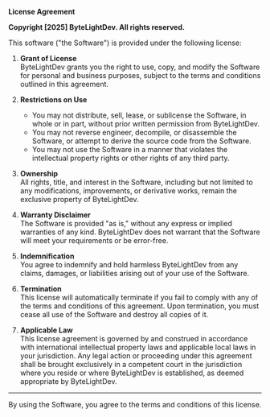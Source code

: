 **License Agreement**

**Copyright [2025] ByteLightDev. All rights reserved.**

This software ("the Software") is provided under the following license:

1. **Grant of License**  
   ByteLightDev grants you the right to use, copy, and modify the Software for personal and business purposes, subject to the terms and conditions outlined in this agreement.

2. **Restrictions on Use**  
   - You may not distribute, sell, lease, or sublicense the Software, in whole or in part, without prior written permission from ByteLightDev.
   - You may not reverse engineer, decompile, or disassemble the Software, or attempt to derive the source code from the Software.
   - You may not use the Software in a manner that violates the intellectual property rights or other rights of any third party.

3. **Ownership**  
   All rights, title, and interest in the Software, including but not limited to any modifications, improvements, or derivative works, remain the exclusive property of ByteLightDev.

4. **Warranty Disclaimer**  
   The Software is provided "as is," without any express or implied warranties of any kind. ByteLightDev does not warrant that the Software will meet your requirements or be error-free.

5. **Indemnification**  
   You agree to indemnify and hold harmless ByteLightDev from any claims, damages, or liabilities arising out of your use of the Software.

6. **Termination**  
   This license will automatically terminate if you fail to comply with any of the terms and conditions of this agreement. Upon termination, you must cease all use of the Software and destroy all copies of it.

7. **Applicable Law**  
   This license agreement is governed by and construed in accordance with international intellectual property laws and applicable local laws in your jurisdiction. Any legal action or proceeding under this agreement shall be brought exclusively in a competent court in the jurisdiction where you reside or where ByteLightDev is established, as deemed appropriate by ByteLightDev.

---

By using the Software, you agree to the terms and conditions of this license.
